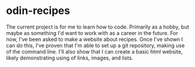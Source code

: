 # odin-recipes
The current project is for me to learn how to code. Primarily as a hobby, but maybe as something I'd want to work with as a career in the future. For now, I've been asked to make a website about recipes. Once I've shown I can do this, I've proven that I'm able to set up a git repository, making use of the command line. I'll also show that I can create a basic html website, likely demonstrating using of links, images, and lists.